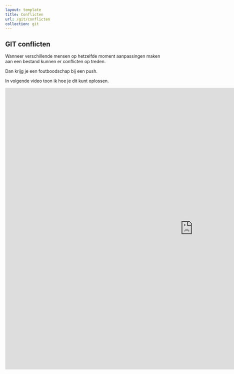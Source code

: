 ```yaml
---
layout: template
title: Conflicten
url: /git/conflicten
collection: git
---
```


## GIT conflicten

Wanneer verschillende mensen op hetzelfde moment aanpassingen maken aan een bestand kunnen er conflicten op treden.

Dan krijg je een foutboodschap bij een push.

In volgende video toon ik hoe je dit kunt oplossen.

<iframe loading="lazy" title="GIT conflict" width="1200" height="900" src="https://www.youtube.com/embed/nDhzYhbGn8Q?feature=oembed" frameborder="0" allow="accelerometer; autoplay; clipboard-write; encrypted-media; gyroscope; picture-in-picture" allowfullscreen=""></iframe>